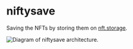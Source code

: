 # niftysave

Saving the NFTs by storing them on [nft.storage](https://nft.storage).

<img src="https://raw.githubusercontent.com/nftstorage/niftysave/main/diagram.png" alt="Diagram of niftysave architecture." />

